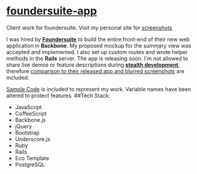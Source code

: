 [foundersuite-app](http://hao-liu.com/#foundersuite)
================

Client work for foundersuite. Visit my personal site for [screenshots](http://hao-liu.com/#foundersuite)

<p class="left">I was hired by <a href="http://foundersuite.com/" target="_blank"><b>Foundersuite</b></a> to build the entire front-end of their new web application in <b>Backbone</b>. My proposed mockup for the summary view was accepted and implemented. I also set up custom routes and wrote helper methods in the <b>Rails</b> server. The app is releasing soon. I'm not allowed to share live demos or feature descriptions during <u><b>stealth development</b></u>, therefore <u>comparison to their released app and blurred screenshots</u> are included.</p>

[Sample Code](https://github.com/haoliu119/foundersuite-app/blob/master/sample-code.js.coffee) is included to represent my work. Variable names have been altered to protect features.
##Tech Stack:
* JavaScript
* CoffeeScript
* Backbone.js
* jQuery
* Bootstrap
* Underscore.js
* Ruby
* Rails
* Eco Template
* PostgreSQL
